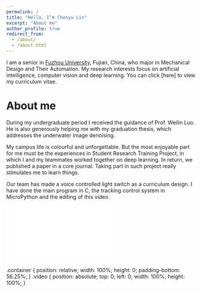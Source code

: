 ```yaml
---
permalink: /
title: "Hello, I’m Chenyu Lin"
excerpt: "About me"
author_profile: true
redirect_from: 
  - /about/
  - /about.html
---
```


I am a senior in [Fuzhou University](https://www.fzu.edu.cn/), Fujian, China, who major in Mechanical Design and Their Automation. My research interests focus on artificial intelligence, computer vision and deep learning. You can click [here] to view my curriculum vitae.

About me
======
During my undergraduate period I received the guidance of Prof. Weilin Luo. He is also generously helping me with my graduation thesis, which addresses the underwater image denoising.

My campus life is colourful and unforgettable. But the most enjoyable part for me must be the experiences in Student Research Training Project, in which I and my teammates worked together on deep learning. In return, we published a paper in a core journal. Taking part in such project really stimulates me to learn things.

Our team has made a voice controlled light switch as a curriculum design. I have done the main program in C, the tracking control system in MicroPython and the editing of this video.

<div class="container">
<iframe src="//player.bilibili.com/player.html?aid=611093232&bvid=BV1184y1c7XH&cid=1054940614&page=1"
frameborder="0" allowfullscreen class="video"></iframe>
</div>

.container {
    position: relative;
    width: 100%;
    height: 0;
    padding-bottom: 56.25%;
}
.video {
    position: absolute;
    top: 0;
    left: 0;
    width: 100%;
    height: 100%;
}
